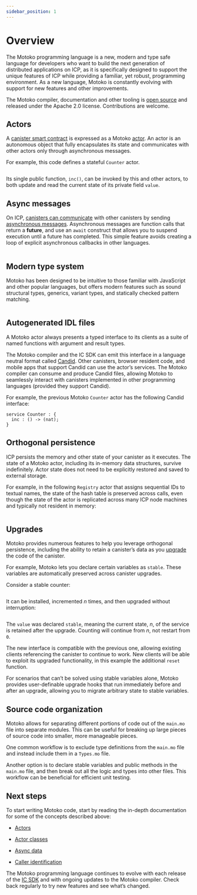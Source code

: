 ```yaml
---
sidebar_position: 1
---
```


# Overview

The Motoko programming language is a new, modern and type safe language for developers who want to build the next generation of distributed applications on ICP, as it is specifically designed to support the unique features of ICP while providing a familiar, yet robust, programming environment. As a new language, Motoko is constantly evolving with support for new features and other improvements.

The Motoko compiler, documentation and other tooling is [open source](https://github.com/dfinity/motoko) and released under the Apache 2.0 license. Contributions are welcome.

## Actors

A [canister smart contract](https://internetcomputer.org/docs/current/developer-docs/getting-started/development-workflow) is expressed as a Motoko [actor](actors-async.md). An actor is an autonomous object that fully encapsulates its state and communicates with other actors only through asynchronous messages.

For example, this code defines a stateful `Counter` actor.

``` motoko name=counter file=../examples/Counter.mo
```

Its single public function, `inc()`, can be invoked by this and other actors, to both update and read the current state of its private field `value`.


## Async messages

On ICP, [canisters can communicate](https://internetcomputer.org/docs/current/developer-docs/smart-contracts/call/overview) with other canisters by sending [asynchronous messages](async-data.md). Asynchronous messages are function calls that return a **future**, and use an `await` construct that allows you to suspend execution until a future has completed. This simple feature avoids creating a loop of explicit asynchronous callbacks in other languages.

``` motoko include=counter file=../examples/factorial.mo#L9-L21
```

## Modern type system

Motoko has been designed to be intuitive to those familiar with JavaScript and other popular languages, but offers modern features such as sound structural types, generics, variant types, and statically checked pattern matching.

``` motoko file=../examples/tree.mo
```

## Autogenerated IDL files

A Motoko actor always presents a typed interface to its clients as a suite of named functions with argument and result types.

The Motoko compiler and the IC SDK can emit this interface in a language neutral format called [Candid](candid-ui.md). Other canisters, browser resident code, and mobile apps that support Candid can use the actor’s services. The Motoko compiler can consume and produce Candid files, allowing Motoko to seamlessly interact with canisters implemented in other programming languages (provided they support Candid).

For example, the previous Motoko `Counter` actor has the following Candid interface:

``` candid
service Counter : {
  inc : () -> (nat);
}
```

## Orthogonal persistence

ICP persists the memory and other state of your canister as it executes. The state of a Motoko actor, including its in-memory data structures, survive indefinitely. Actor state does not need to be explicitly restored and saved to external storage.

For example, in the following `Registry` actor that assigns sequential IDs to textual names, the state of the hash table is preserved across calls, even though the state of the actor is replicated across many ICP node machines and typically not resident in memory:

``` motoko file=../examples/Registry.mo
```

## Upgrades

Motoko provides numerous features to help you leverage orthogonal persistence, including the ability to retain a canister’s data as you [upgrade](../canister-maintenance/upgrades.md) the code of the canister.

For example, Motoko lets you declare certain variables as `stable`. These variables are automatically preserved across canister upgrades.

Consider a stable counter:

``` motoko file=../examples/StableCounter.mo
```

It can be installed, incremented *n* times, and then upgraded without interruption:

``` motoko file=../examples/StableCounterUpgrade.mo
```

The `value` was declared `stable`, meaning the current state, *n*, of the service is retained after the upgrade. Counting will continue from *n*, not restart from `0`.

The new interface is compatible with the previous one, allowing existing clients referencing the canister to continue to work. New clients will be able to exploit its upgraded functionality, in this example the additional `reset` function.

For scenarios that can’t be solved using stable variables alone, Motoko provides user-definable upgrade hooks that run immediately before and after an upgrade, allowing you to migrate arbitrary state to stable variables.

## Source code organization

Motoko allows for separating different portions of code out of the `main.mo` file into separate modules. This can be useful for breaking up large pieces of source code into smaller, more manageable pieces.

One common workflow is to exclude type definitions from the `main.mo` file and instead include them in a `Types.mo` file.

Another option is to declare stable variables and public methods in the `main.mo` file, and then break out all the logic and types into other files. This workflow can be beneficial for efficient unit testing.

## Next steps

To start writing Motoko code, start by reading the in-depth documentation for some of the concepts described above:

- [Actors](actors-async.md)

- [Actor classes](actor-classes.md)

- [Async data](async-data.md)

- [Caller identification](caller-id.md)

The Motoko programming language continues to evolve with each release of the [IC SDK](https://internetcomputer.org/docs/current/developer-docs/setup/install) and with ongoing updates to the Motoko compiler. Check back regularly to try new features and see what’s changed.
